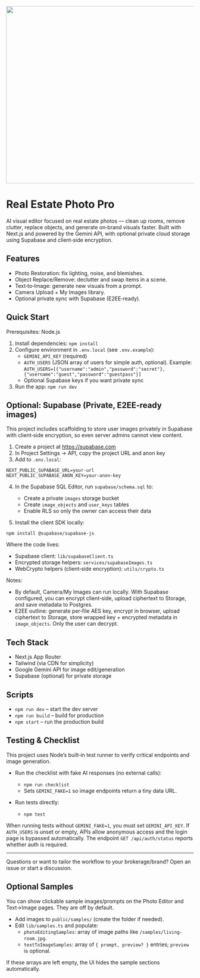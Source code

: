 <div align="center">
<img width="1200" height="475" alt="GHBanner" src="https://github.com/user-attachments/assets/0aa67016-6eaf-458a-adb2-6e31a0763ed6" />
</div>

# Real Estate Photo Pro

AI visual editor focused on real estate photos — clean up rooms, remove clutter, replace objects, and generate on‑brand visuals faster. Built with Next.js and powered by the Gemini API, with optional private cloud storage using Supabase and client‑side encryption.

## Features

- Photo Restoration: fix lighting, noise, and blemishes.
- Object Replace/Remove: declutter and swap items in a scene.
- Text‑to‑Image: generate new visuals from a prompt.
- Camera Upload + My Images library.
- Optional private sync with Supabase (E2EE‑ready).

## Quick Start

Prerequisites: Node.js

1) Install dependencies: `npm install`
2) Configure environment in `.env.local` (see `.env.example`):
   - `GEMINI_API_KEY` (required)
   - `AUTH_USERS` (JSON array of users for simple auth, optional). Example:
     `AUTH_USERS=[{"username":"admin","password":"secret"},{"username":"guest","password":"guestpass"}]`
   - Optional Supabase keys if you want private sync
3) Run the app: `npm run dev`

## Optional: Supabase (Private, E2EE‑ready images)

This project includes scaffolding to store user images privately in Supabase with client‑side encryption, so even server admins cannot view content.

1) Create a project at https://supabase.com
2) In Project Settings → API, copy the project URL and anon key
3) Add to `.env.local`:

```
NEXT_PUBLIC_SUPABASE_URL=your-url
NEXT_PUBLIC_SUPABASE_ANON_KEY=your-anon-key
```

4) In the Supabase SQL Editor, run `supabase/schema.sql` to:
   - Create a private `images` storage bucket
   - Create `image_objects` and `user_keys` tables
   - Enable RLS so only the owner can access their data

5) Install the client SDK locally:

```
npm install @supabase/supabase-js
```

Where the code lives:
- Supabase client: `lib/supabaseClient.ts`
- Encrypted storage helpers: `services/supabaseImages.ts`
- WebCrypto helpers (client‑side encryption): `utils/crypto.ts`

Notes:
- By default, Camera/My Images can run locally. With Supabase configured, you can encrypt client‑side, upload ciphertext to Storage, and save metadata to Postgres.
- E2EE outline: generate per‑file AES key, encrypt in browser, upload ciphertext to Storage, store wrapped key + encrypted metadata in `image_objects`. Only the user can decrypt.

## Tech Stack

- Next.js App Router
- Tailwind (via CDN for simplicity)
- Google Gemini API for image edit/generation
- Supabase (optional) for private storage

## Scripts

- `npm run dev` – start the dev server
- `npm run build` – build for production
- `npm start` – run the production build

## Testing & Checklist

This project uses Node’s built‑in test runner to verify critical endpoints and image generation.

- Run the checklist with fake AI responses (no external calls):
  - `npm run checklist`
  - Sets `GEMINI_FAKE=1` so image endpoints return a tiny data URL.

- Run tests directly:
  - `npm test`

When running tests without `GEMINI_FAKE=1`, you must set `GEMINI_API_KEY`. If `AUTH_USERS` is unset or empty, APIs allow anonymous access and the login page is bypassed automatically. The endpoint `GET /api/auth/status` reports whether auth is required.

---

Questions or want to tailor the workflow to your brokerage/brand? Open an issue or start a discussion.

## Optional Samples

You can show clickable sample images/prompts on the Photo Editor and Text→Image pages. They are off by default.

- Add images to `public/samples/` (create the folder if needed).
- Edit `lib/samples.ts` and populate:
  - `photoEditingSamples`: array of image paths like `/samples/living-room.jpg`.
  - `textToImageSamples`: array of `{ prompt, preview? }` entries; `preview` is optional.

If these arrays are left empty, the UI hides the sample sections automatically.
